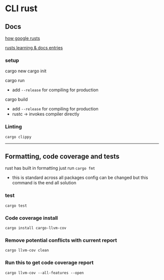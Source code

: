 # CLI rust

## Docs

[how google rusts](https://google.github.io/comprehensive-rust/)

[rusts learning & docs entries](https://www.rust-lang.org/learn)

### setup
cargo new
cargo init

cargo run
- add `--release` for compiling for production

cargo build
- add `--release` for compiling for production
- rustc <PATH> -> invokes compiler directly

### Linting
`cargo clippy`

----------------------
## Formatting, code coverage and tests
rust has built in formatting just run `cargo fmt`
- this is standard across all packages config can be changed but this command is the end all solution

### test
`cargo test`

### Code coverage install
`cargo install cargo-llvm-cov`

### Remove potential conflicts with current report
`cargo llvm-cov clean`

### Run this to get code coverage report
`cargo llvm-cov --all-features --open`
